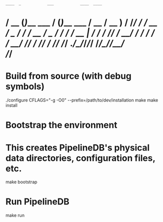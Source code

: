     ____  _            ___            ____  ____ 
   / __ \(_)___  ___  / (_)___  ___  / __ \/ __ )
  / /_/ / / __ \/ _ \/ / / __ \/ _ \/ / / / __  |
 / ____/ / /_/ /  __/ / / / / /  __/ /_/ / /_/ / 
/_/   /_/ .___/\___/_/_/_/ /_/\___/_____/_____/  
       /_/                                       
========================================================================

# Build from source (with debug symbols)
./configure CFLAGS="-g -O0" --prefix=/path/to/dev/installation
make
make install

# Bootstrap the environment
# This creates PipelineDB's physical data directories, configuration files, etc.
make bootstrap

# Run PipelineDB
make run